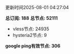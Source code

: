 更新时间2025-08-01 04:27:04

**总订阅: 188**
**总节点: 52111**
- vless节点: 24935
- hysteria2节点: 9

**google ping有效节点: 306**
